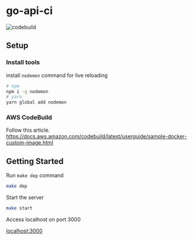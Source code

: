 # go-api-ci

![codebuild](https://codebuild.us-east-1.amazonaws.com/badges?uuid=eyJlbmNyeXB0ZWREYXRhIjoiK3BCTGJmdzFRYW5rZjdyN0dVMzhySStMQU5DQ0crZ0d1UFEwLzFyc3V0ekxlbmNLTmJFbXpiblFRWW5WZll5QUNJdUZiaFYyRUJKakhmZXRGN2toaEZrPSIsIml2UGFyYW1ldGVyU3BlYyI6IlpCWVBFbG16SmhMYnNUZ0YiLCJtYXRlcmlhbFNldFNlcmlhbCI6MX0%3D&branch=master)

## Setup

### Install tools

install `nodemon` command for live reloading

```sh
# npm
npm i -g nodemon
# yarn
yarn global add nodemon
```

### AWS CodeBuild

Follow this article.
<https://docs.aws.amazon.com/codebuild/latest/userguide/sample-docker-custom-image.html>

## Getting Started

 Run `make dep` command

```sh
make dep
```

Start the server

```sh
make start
```

Access localhost on port 3000

<localhost:3000>
